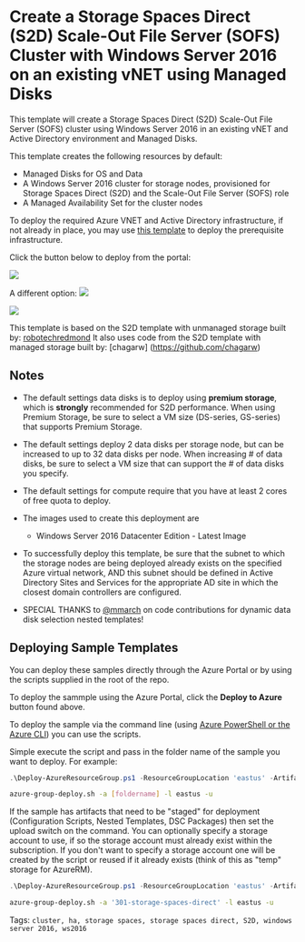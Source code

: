 # Create a Storage Spaces Direct (S2D) Scale-Out File Server (SOFS) Cluster with Windows Server 2016 on an existing vNET using Managed Disks
This template will create a Storage Spaces Direct (S2D) Scale-Out File Server (SOFS) cluster using Windows Server 2016 in an existing vNET and Active Directory environment and Managed Disks.

This template creates the following resources by default:

+   Managed Disks for OS and Data 
+	A Windows Server 2016 cluster for storage nodes, provisioned for Storage Spaces Direct (S2D) and the Scale-Out File Server (SOFS) role
+	A Managed Availability Set for the cluster nodes

To deploy the required Azure VNET and Active Directory infrastructure, if not already in place, you may use <a href="https://github.com/Azure/azure-quickstart-templates/tree/master/active-directory-new-domain-ha-2-dc">this template</a> to deploy the prerequisite infrastructure. 

Click the button below to deploy from the portal:

<a href="https://portal.azure.com/#create/Microsoft.Template/uri/https%3A%2F%2Fraw.githubusercontent.com%2Fdavidmillierbt%2Fbrtc-s2d%2Fdev%2Fazuredeploy.json" target="_blank">
    <img src="http://azuredeploy.net/deploybutton.png"/>
</a>

A different option:
<a href="https://azuredeploy.net/" target="_blank">
    <img src="https://azuredeploy.net/deploybutton.png"/>
</a>

<a href="http://armviz.io/#/?load=https%3A%2F%2Fraw.githubusercontent.com%2Fdavidmillierbt%2Fbrtc-s2d%2Fdev%2Fazuredeploy.json" target="_blank">
    <img src="http://armviz.io/visualizebutton.png"/>
</a>

This template is based on the S2D template with unmanaged storage built by: [robotechredmond](https://github.com/robotechredmond)
It also uses code from the S2D template with managed storage built by: [chagarw] (https://github.com/chagarw)

## Notes

+	The default settings data disks is to deploy using **premium storage**, which is **strongly** recommended for S2D performance.  When using Premium Storage, be sure to select a VM size (DS-series, GS-series) that supports Premium Storage.

+   The default settings deploy 2 data disks per storage node, but can be increased to up to 32 data disks per node.  When increasing # of data disks, be sure to select a VM size that can support the # of data disks you specify.

+ 	The default settings for compute require that you have at least 2 cores of free quota to deploy.

+ 	The images used to create this deployment are
	+ 	Windows Server 2016 Datacenter Edition - Latest Image

+	To successfully deploy this template, be sure that the subnet to which the storage nodes are being deployed already exists on the specified Azure virtual network, AND this subnet should be defined in Active Directory Sites and Services for the appropriate AD site in which the closest domain controllers are configured.

+ SPECIAL THANKS to <a href="https://github.com/mmarch">@mmarch</a> on code contributions for dynamic data disk selection nested templates!

## Deploying Sample Templates

You can deploy these samples directly through the Azure Portal or by using the scripts supplied in the root of the repo.

To deploy the sammple using the Azure Portal, click the **Deploy to Azure** button found above.

To deploy the sample via the command line (using [Azure PowerShell or the Azure CLI](https://azure.microsoft.com/en-us/downloads/)) you can use the scripts.

Simple execute the script and pass in the folder name of the sample you want to deploy.  For example:

```PowerShell
.\Deploy-AzureResourceGroup.ps1 -ResourceGroupLocation 'eastus' -ArtifactsStagingDirectory '[foldername]'
```
```bash
azure-group-deploy.sh -a [foldername] -l eastus -u
```
If the sample has artifacts that need to be "staged" for deployment (Configuration Scripts, Nested Templates, DSC Packages) then set the upload switch on the command.
You can optionally specify a storage account to use, if so the storage account must already exist within the subscription.  If you don't want to specify a storage account
one will be created by the script or reused if it already exists (think of this as "temp" storage for AzureRM).

```PowerShell
.\Deploy-AzureResourceGroup.ps1 -ResourceGroupLocation 'eastus' -ArtifactsStagingDirectory '301-storage-spaces-direct' -UploadArtifacts 
```
```bash
azure-group-deploy.sh -a '301-storage-spaces-direct' -l eastus -u
```

Tags: ``cluster, ha, storage spaces, storage spaces direct, S2D, windows server 2016, ws2016``